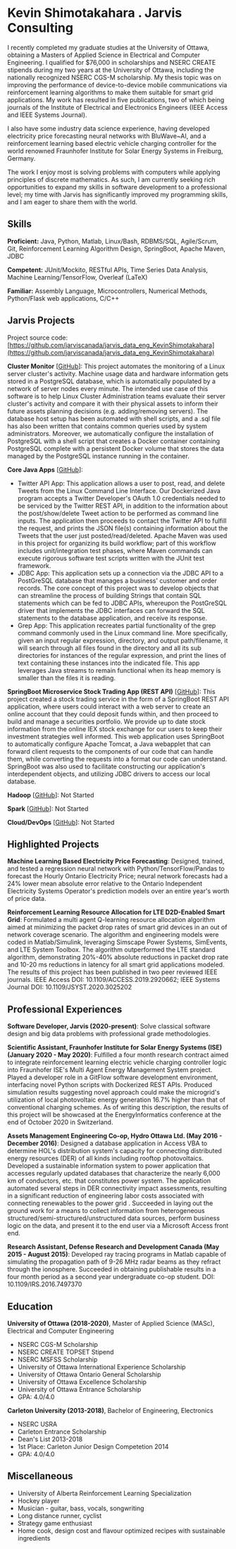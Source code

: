 # Kevin Shimotakahara . Jarvis Consulting

I recently completed my graduate studies at the University of Ottawa, obtaining a Masters of Applied Science in Electrical and Computer Engineering. I qualified for $76,000 in scholarships and NSERC CREATE stipends during my two years at the University of Ottawa, including the nationally recognized NSERC CGS-M scholarship. My thesis topic was on improving the performance of device-to-device mobile communications via reinforcement learning algorithms to make them suitable for smart grid applications. My work has resulted in five publications, two of which being journals of the Institute of Electrical and Electronics Engineers (IEEE Access and IEEE Systems Journal).

 I also have some industry data science experience, having developed electricity price forecasting neural networks with BluWave~AI, and a reinforcement learning based electric vehicle charging controller for the world renowned Fraunhofer Institute for Solar Energy Systems in Freiburg, Germany. 


The work I enjoy most is solving problems with computers while applying principles of discrete mathematics. As such, I am currently seeking rich opportunities to expand my skills in software development to a professional level; my time with Jarvis has significantly improved my programming skills, and I am eager to share them with the world.

## Skills

**Proficient:** Java, Python, Matlab, Linux/Bash, RDBMS/SQL, Agile/Scrum, Git, Reinforcement Learning Algorithm Design, SpringBoot, Apache Maven, JDBC

**Competent:** JUnit/Mockito, RESTful APIs, Time Series Data Analysis, Machine Learning/TensorFlow, Overleaf (LaTeX)

**Familiar:** Assembly Language, Microcontrollers, Numerical Methods, Python/Flask web applications, C/C++

## Jarvis Projects

Project source code: [https://github.com/jarviscanada/jarvis_data_eng_KevinShimotakahara](https://github.com/jarviscanada/jarvis_data_eng_KevinShimotakahara)


**Cluster Monitor** [[GitHub](https://github.com/jarviscanada/jarvis_data_eng_KevinShimotakahara/tree/master/linux_sql)]: This project automates the monitoring of a Linux server cluster's activity. Machine usage data and hardware information gets stored in a PostgreSQL database, which is automatically populated by a network of server nodes every minute. The intended use case of this software is to help Linux Cluster Administration teams evaluate their server cluster's activity and compare it with their physical assets to inform their future assets planning decisions (e.g. adding/removing servers).
The database host setup has been automated with shell scripts, and a .sql file has also been written that contains common queries used by system administrators. Moreover, we automatically configure the installation of PostgreSQL with a shell script that creates a Docker container containing PostgreSQL complete with a persistent Docker volume that stores the data managed by the PostgreSQL instance running in the container.

**Core Java Apps** [[GitHub](https://github.com/jarviscanada/jarvis_data_eng_KevinShimotakahara/tree/master/core_java)]:
      
  - Twitter API App: This application allows a user to post, read, and delete Tweets from the Linux Command Line Interface. Our Dockerized Java program accepts a Twitter Developer's OAuth 1.0 credentials needed to be serviced by the Twitter REST API, in addition to the information about the post/show/delete Tweet action to be performed as command line inputs. The application then proceeds to contact the Twitter API to fulfill the request, and prints the JSON file(s) containing information about the Tweets that the user just posted/read/deleted. Apache Maven was used in this project for organizing its build workflow; part of this workflow includes unit/integration test phases, where Maven commands can execute rigorous software test scripts written with the JUnit test framework.
  - JDBC App: This application sets up a connection via the JDBC API to a PostGreSQL database that manages a business' customer and order records. The core concept of this project was to develop objects that can streamline the process of building Strings that contain SQL statements which can be fed to JDBC APIs, whereupon the PostGreSQL driver that implements the JDBC interfaces can forward the SQL statements to the database application, and receive its response.
  - Grep App: This application recreates partial functionality of the grep command commonly used in the Linux command line. More specifically, given an input regular expression, directory, and output path/filename, it will search through all files found in the directory and all its sub directories for instances of the regular expression, and print the lines of text containing these instances into the indicated file. This app leverages Java streams to remain functional when its heap memory is smaller than the files it is reading.

**SpringBoot Microservice Stock Trading App (REST API)** [[GitHub](https://github.com/jarviscanada/jarvis_data_eng_KevinShimotakahara/tree/master/springboot)]: This project created a stock trading service in the form of a SpringBoot REST API application, where users could interact with a web server to create an online account that they could deposit funds within, and then proceed to build and manage a securities portfolio. We provide up to date stock information from the online IEX stock exchange for our users to keep their investment strategies well informed.  This web application uses SpringBoot to automatically configure Apache Tomcat, a Java webapplet that can forward client requests to the components of our code that can handle them, while converting the requests into a format our code can understand. SpringBoot was also used to facilitate constructing our application's interdependent objects, and utilizing JDBC drivers to access our local database.

**Hadoop** [[GitHub](https://github.com/jarviscanada/jarvis_data_eng_KevinShimotakahara/tree/master/hadoop)]: Not Started

**Spark** [[GitHub](https://github.com/jarviscanada/jarvis_data_eng_KevinShimotakahara/tree/master/spark)]: Not Started

**Cloud/DevOps** [[GitHub](https://github.com/jarviscanada/jarvis_data_eng_KevinShimotakahara/tree/master/cloud_devops)]: Not Started


## Highlighted Projects
**Machine Learning Based Electricity Price Forecasting**: Designed, trained, and tested a regression neural network with Python/TensorFlow/Pandas to forecast the Hourly Ontario Electricity Price; neural network forecasts had a 24% lower mean absolute error relative to the Ontario Independent Electricity Systems Operator's prediction models over an entire year's worth of price data.

**Reinforcement Learning Resource Allocation for LTE D2D-Enabled Smart Grid**: Formulated a multi agent Q-learning resource allocation algorithm aimed at minimizing the packet drop rates of smart grid devices in an out of network coverage scenario. The algorithm and engineering models were coded in Matlab/Simulink, leveraging Simscape Power Systems, SimEvents, and LTE System Toolbox. The algorithm outperformed the LTE standard algorithm, demonstrating 20%-40% absolute reductions in packet drop rate and 10-20 ms reductions in latency for all smart grid applications modeled. The results of this project has been published in two peer reviewed IEEE journals. IEEE Access DOI: 10.1109/ACCESS.2019.2920662; IEEE Systems Journal DOI: 10.1109/JSYST.2020.3025202


## Professional Experiences

**Software Developer, Jarvis (2020-present)**: Solve classical software design and big data problems with professional grade methodologies.

**Scientific Assistant, Fraunhofer Institute for Solar Energy Systems (ISE) (January 2020 - May 2020)**: Fulfilled a four month research contract aimed to integrate reinforcement learning electric vehicle charging controller logic into Fraunhofer ISE's Multi Agent Energy Management System project. Played a developer role in a GitFlow software development environment, interfacing novel Python scripts with Dockerized REST APIs. Produced simulation results suggesting novel approach could make the microgrid's utilization of local photovoltaic energy generation 16.7% higher than that of conventional charging schemes. As of writing this description, the results of this project will be showcased at the EnergyInformatics conference at the end of October 2020 in Switzerland.

**Assets Management Engineering Co-op, Hydro Ottawa Ltd. (May 2016 - December 2016)**: Designed a database application in Access VBA to determine HOL's distribution system's capacity for connecting distributed energy resources (DER) of all kinds including rooftop photovoltaics. Developed a sustainable information system to power application that accesses regularly updated databases that characterize the nearly 6,000 km of conductors, etc. that constitutes power system. The application automated several steps in DER connectivity impact assessments, resulting in a significant reduction of engineering labor costs associated with connecting renewables to the power grid . Succeeded in laying out the ground work for a means to collect information from heterogeneous structured/semi-structured/unstructured data sources, perform business logic on the data, and present it to the end user via a Microsoft Access front end.

**Research Assistant, Defense Research and Development Canada (May 2015 - August 2015)**: Developed ray tracing programs in Matlab capable of simulating the propagation path of 9-26 MHz radar beams as they refract through the ionosphere. Succeeded in obtaining publishable results in a four month period as a second year undergraduate co-op student. DOI: 10.1109/IRS.2016.7497370


## Education
**University of Ottawa (2018-2020)**, Master of Applied Science (MASc), Electrical and Computer Engineering
- NSERC CGS-M Scholarship
- NSERC CREATE TOPSET Stipend
- NSERC MSFSS Scholarship
- University of Ottawa International Experience Scholarship
- University of Ottawa Ontario General Scholarship
- University of Ottawa Excellence Scholarship
- University of Ottawa Entrance Scholarship
- GPA: 4.0/4.0

**Carleton University (2013-2018)**, Bachelor of Engineering, Electronics
- NSERC USRA
- Carleton Entrance Scholarship
- Dean's List 2013-2018
- 1st Place: Carleton Junior Design Competetion 2014
- GPA: 4.0/4.0


## Miscellaneous
- University of Alberta Reinforcement Learning Specialization
- Hockey player
- Musician - guitar, bass, vocals, songwriting
- Long distance runner, cyclist
- Strategy game enthusiast
- Home cook, design cost and flavour optimized recipes with sustainable ingredients